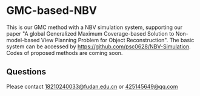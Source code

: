# GMC-based-NBV
This is our GMC method with a NBV simulation system, supporting our paper "A global Generalized Maximum Coverage-based Solution to Non-model-based View Planning Problem for Object Reconstruction". The basic system can be accessed by https://github.com/psc0628/NBV-Simulation. Codes of proposed methods are coming soon.
## Questions
Please contact 18210240033@fudan.edu.cn or 425145649@qq.com
